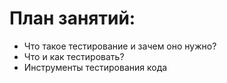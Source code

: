 # План занятий:

- Что такое тестирование и зачем оно нужно?
- Что и как тестировать?
- Инструменты тестирования кода